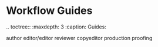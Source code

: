 Workflow Guides
===============

.. toctree::
   :maxdepth: 3
   :caption: Guides:

   author
   editor/editor
   reviewer
   copyeditor
   production
   proofing


